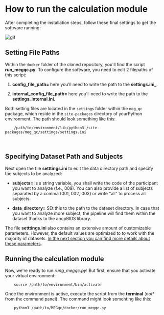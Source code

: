 # How to run the calculation module

After completing the installation steps, follow these final settings to get the software running:

![gif](https://c.tenor.com/MsuBYU4-fI0AAAAM/confused-math.gif)

## Setting File Paths

Within the `docker` folder of the cloned repository, you'll find the script **run_megqc.py**. To configure the software, you need to edit 2 filepaths of this script:
1. **config_file_path=** here you'll need to write the path to the **settings.ini_**.

2. **internal_config_file_path=** here you'll need to write the path to the **settings_internal.ini**.

Both setting files are located in  the `settings` folder within the `meg_qc` package, which reside in the `site-packages` directory of yourPython  environment. The path should look something like this:

        /path/to/environment/lib/python3./site-packages/meg_qc/settings/settings.ini

<br>

## Specifying Dataset Path and Subjects

Next open the file **setttings.ini** to edit the data directory path and specify the subjects to be analyzed:

- **subjects=** is a string variable, you shall write the code of the participant you want to analyze (f.e., 009). You can also provide a list of subjects separated by a comma (001, 002, 003) or write "all" to process all subjects.

- **data_directory=** SEt this to the path to the dataset directory. In case that you want to analyze more subject, the pipeline will find them within the dataset thanks to the ancpBIDS library. 

The file **setttings.ini** also contains an extensive amount of customizable parameters. However, the default values are optimized to to work with the majority of datasets. [In the next section you can find  more details about these parameters](guide/settings_explanations.md).


## Running the calculation module

Now, we're ready to run *rung_megqc.py*! But first, ensure that you activate your virtual environment:

        source /path/to/environment/bin/activate


Once the environment is active, execute the script from the **terminal** (*not** from the command panel). The command might look somehting like this:

        python3 /path/to/MEGqc/docker/run_megqc.py

